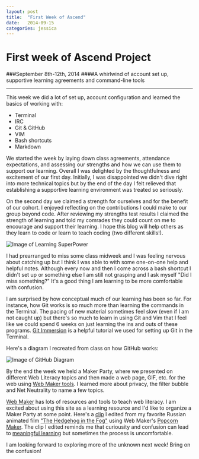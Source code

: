 ```yaml
---
layout: post
title:  "First Week of Ascend"
date:   2014-09-15
categories: jessica
---
```

First week of Ascend Project
=========
###September 8th-12th, 2014 
####A whirlwind of account set up, supportive learning agreements and command-line tools
_________


This week we did a lot of set up, account configuration and learned the basics of working with:
* Terminal 
* IRC 
* Git & GitHub
* VIM
* Bash shortcuts
* Markdown 

We started the week by laying down class agreements, attendance expectations, and assessing our strengths and how we can use them to support our learning. Overall I was delighted by the thoughtfulness and excitement of our first day. Initially, I was disappointed we didn't dive right into more technical topics but by the end of the day I felt relieved that establishing a supportive learning environment was treated so seriously. 

On the second day we claimed a strength for ourselves and for the benefit of our cohort. I enjoyed reflecting on the contributions I could make to our group beyond code.  After reviewing my strengths test results I claimed the strength of learning and told my comrades they could count on me to encourage and support their learning. I hope this blog will help others as they learn to code or learn to teach coding (two different skills!). 

![Image of Learning SuperPower](http://www.lifestylescience.eu/pictures/4d5f106509ed069fce15de8a0f7e8a81.jpg)

I had prearranged to miss some class midweek and I was feeling nervous about catching up but I think I was able to with some one-on-one help and helpful notes. Although every now and then I come across a bash shortcut I didn't set up or something else I am still not grasping and I ask myself "Did I miss something?" It's a good thing I am learning to be more comfortable with confusion.

I am surprised by how conceptual much of our learning has been so far. For instance, how Git works is so much more than learning the commands in the Terminal. The pacing of new material sometimes feel slow (even if I am not caught up) but there's so much to learn in using Git and Vim that I feel like we could spend 6 weeks on just learning the ins and outs of these programs. [Git Immersion](http://gitimmersion.com/) is a helpful tutorial we used for setting up Git in the Terminal. 

Here's a diagram I recreated from class on how GitHub works: 

![Image of GitHub Diagram](https://33.media.tumblr.com/b60f16886db7ef34b686dde72f2c8d8e/tumblr_nbykqt4Edt1sc7u63o1_500.jpg)


By the end the week we held a Maker Party, where we presented on different Web Literacy topics and then made a web page, GIF, etc. for the web using [Web Maker tools](https://webmaker.org/en-US/tools). I learned more about privacy, the filter bubble and Net Neutrality to name a few topics. 

[Web Maker](https://webmaker.org/en-US/resources) has lots of resources and tools to teach web literacy. I am excited about using this site as a learning resource and I'd like to organize a Maker Party at some point. Here's a [clip](https://jmarlena.makes.org/popcorn/2a4t) I edited from my favorite Russian animated film ["The Hedgehog in the Fog"](https://www.youtube.com/watch?v=oW0jvJC2rvM) using Web Maker's [Popcorn Maker](https://popcorn.webmaker.org/en-US/editor/). The clip I edited reminds me that curiousity and confusion can lead to [meaningful learning](http://www.scientificamerican.com/podcast/episode/confusion-helps-us-learn-12-06-25/) but sometimes the process is uncomfortable. 

I am looking forward to exploring more of the unknown next week! Bring on the confusion! 
